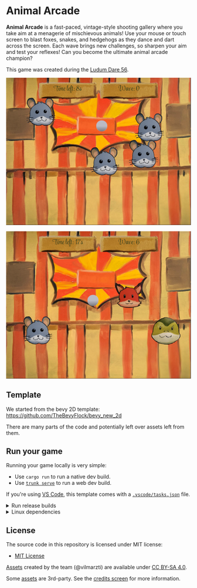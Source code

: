 # Animal Arcade

**Animal Arcade** is a fast-paced, vintage-style shooting gallery where you take aim at a menagerie of mischievous animals! Use your mouse or touch screen to blast foxes, snakes, and hedgehogs as they dance and dart across the screen. Each wave brings new challenges, so sharpen your aim and test your reflexes! Can you become the ultimate animal arcade champion?

This game was created during the [Ludum Dare 56](https://ldjam.com/events/ludum-dare/56).

![screenshot 1](./screenshots/wave_5.png)

![screenshot 2](./screenshots/wave_6.png)

## Template

We started from the bevy 2D template: https://github.com/TheBevyFlock/bevy_new_2d

There are many parts of the code and potentially left over assets left from them.

## Run your game

Running your game locally is very simple:

- Use `cargo run` to run a native dev build.
- Use [`trunk serve`](https://trunkrs.dev/) to run a web dev build.

If you're using [VS Code](https://code.visualstudio.com/), this template comes with a [`.vscode/tasks.json`](./.vscode/tasks.json) file.

<details>
  <summary>Run release builds</summary>

- Use `cargo run --profile release-native --no-default-features` to run a native release build.
- Use `trunk serve --release --no-default-features` to run a web release build.

</details>

<details>
  <summary>Linux dependencies</summary>

If you are using Linux, make sure you take a look at Bevy's [Linux dependencies](https://github.com/bevyengine/bevy/blob/main/docs/linux_dependencies.md).
Note that this template enables Wayland support, which requires additional dependencies as detailed in the link above.
Wayland is activated by using the `bevy/wayland` feature in the [`Cargo.toml`](./Cargo.toml).

</details>

## License

The source code in this repository is licensed under MIT license:

- [MIT License](./LICENSE)

[Assets](./assets) created by the team (@vilmarzti) are available under [CC BY-SA 4.0](https://creativecommons.org/licenses/by-sa/4.0/).

Some [assets](./assets) are 3rd-party. See the [credits screen](./src/screens/credits.rs) for more information.
